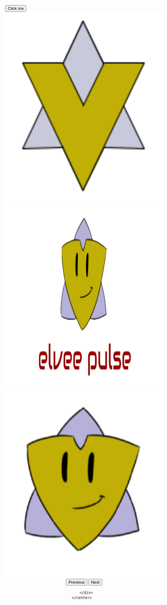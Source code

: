 <head>
    <meta charset="UTF-8">
    <meta http-equiv="X-UA-Compatible" content="IE=edge">
    <meta name="viewport" content="width=bootstree, initial-scale=1.0">
    <link rel="stylesheet" href="tutorials.css" >
    <title>Tutorial</title>
  <link href="https://cdn.jsdelivr.net/npm/bootstrap@5.1.3/dist/css/bootstrap.min.css" rel="stylesheet" integrity="sha384-1BmE4kWBq78iYhFldvKuhfTAU6auU8tT94WrHftjDbrCEXSU1oBoqyl2QvZ6jIW3" crossorigin="anonymous">
</head>
<style>
</style>
<body >
  <div class="div"> 
    <button name="button">Click me</button> 
    <center>
     <script src="https://cdn.jsdelivr.net/npm/bootstrap@5.1.3/dist/js/bootstrap.bundle.min.js" integrity="sha384-ka7Sk0Gln4gmtz2MlQnikT1wXgYsOg+OMhuP+IlRH9sENBO0LRn5q+8nbTov4+1p" crossorigin="anonymous"></script>
     <div id="carouselExampleControlsNoTouching" class="carousel slide" data-bs-touch="false" data-bs-interval="false">
        <div class="carousel-inner">
          <div class="carousel-item active">
          <img  src="/photos/logo1.png" class="d-block w-50" alt="logo1"height = 600px>
          </div>
          <div class="carousel-item">
          <img  src="/photos/logo2.png" class="d-block w-50" alt="logo2"height = 600px>
          </div>
          <div class="carousel-item">
          <img  src="/photos/logo3.png" class="d-block w-50" alt="logo3"height = 600px>
          </div>
        </div>
        <button class="carousel-control-prev" type="button" data-bs-target="#carouselExampleControlsNoTouching" data-bs-slide="prev">
          <span class="carousel-control-prev-icon" aria-hidden="true"></span>
          <span class="visually-hidden">Previous</span>
        </button>
        <button class="carousel-control-next" type="button" data-bs-target="#carouselExampleControlsNoTouching" data-bs-slide="next">
          <span class="carousel-control-next-icon" aria-hidden="true"></span>
          <span class="visually-hidden">Next</span>
        </button>
    
    
      </div>
    </center>  
  </div>
</body>
</html>